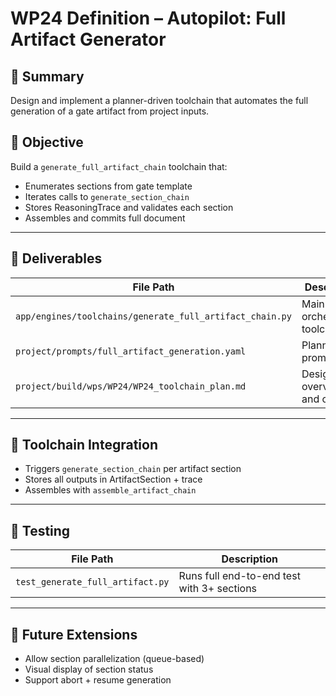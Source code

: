 # WP24 Definition – Autopilot: Full Artifact Generator

## 🧠 Summary
Design and implement a planner-driven toolchain that automates the full generation of a gate artifact from project inputs.

## 🎯 Objective
Build a `generate_full_artifact_chain` toolchain that:
- Enumerates sections from gate template
- Iterates calls to `generate_section_chain`
- Stores ReasoningTrace and validates each section
- Assembles and commits full document

---

## 🧱 Deliverables
| File Path | Description |
|-----------|-------------|
| `app/engines/toolchains/generate_full_artifact_chain.py` | Main orchestration toolchain |
| `project/prompts/full_artifact_generation.yaml` | Planner prompt logic |
| `project/build/wps/WP24/WP24_toolchain_plan.md` | Design overview and call map |

---

## 🔁 Toolchain Integration
- Triggers `generate_section_chain` per artifact section
- Stores all outputs in ArtifactSection + trace
- Assembles with `assemble_artifact_chain`

---

## 🧪 Testing
| File Path | Description |
|-----------|-------------|
| `test_generate_full_artifact.py` | Runs full end-to-end test with 3+ sections |

---

## 🔮 Future Extensions
- Allow section parallelization (queue-based)
- Visual display of section status
- Support abort + resume generation